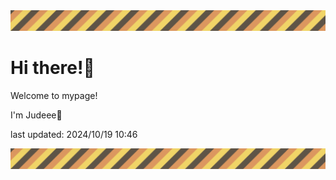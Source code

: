 <!-- Header image -->
<img src="./pokemon/pokemon_26.png" width="1000">

# Hi there!👋

Welcome to mypage!

I'm Judeee🐷

last updated: 2024/10/19 10:46

<!-- Footer image -->
<img src="./pokemon/pokemon_26.png" width="1000">
